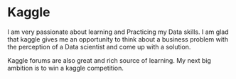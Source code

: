 # Kaggle

I am very passionate about learning and Practicing my Data skills. I am glad that kaggle gives me an opportunity to think about
a business problem with the perception of a Data scientist and come up with a solution. 

Kaggle forums are also great and rich source of learning. My next big ambition is to win a kaggle competition.
